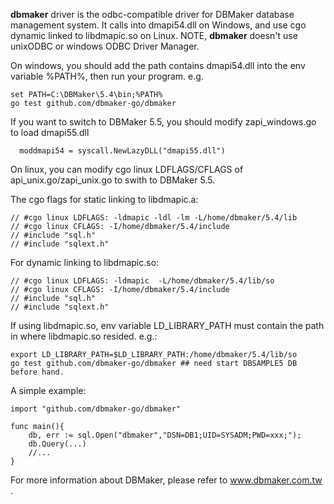 
**dbmaker** driver is the odbc-compatible driver for DBMaker database management system. It calls into dmapi54.dll on Windows, and use cgo dynamic linked to libdmapic.so on Linux. NOTE, **dbmaker** doesn't use unixODBC or windows ODBC Driver Manager.

On windows, you should add the path contains dmapi54.dll into the env variable %PATH%, then run your program. e.g. 
```
set PATH=C:\DBMaker\5.4\bin;%PATH%
go test github.com/dbmaker-go/dbmaker
```
If you want to switch to DBMaker 5.5, you should modify zapi_windows.go to load dmapi55.dll
```
  moddmapi54 = syscall.NewLazyDLL("dmapi55.dll")
```

On linux, you can modify cgo linux LDFLAGS/CFLAGS of api_unix.go/zapi_unix.go to swith to DBMaker 5.5. 

The cgo flags for static linking to libdmapic.a:
```
// #cgo linux LDFLAGS: -ldmapic -ldl -lm -L/home/dbmaker/5.4/lib
// #cgo linux CFLAGS: -I/home/dbmaker/5.4/include
// #include "sql.h"
// #include "sqlext.h"
```

For dynamic linking to libdmapic.so:
```
// #cgo linux LDFLAGS: -ldmapic  -L/home/dbmaker/5.4/lib/so
// #cgo linux CFLAGS: -I/home/dbmaker/5.4/include
// #include "sql.h"
// #include "sqlext.h"
```
If using libdmapic.so, env variable LD_LIBRARY_PATH must contain the path in where libdmapic.so resided. e.g.:
```
export LD_LIBRARY_PATH=$LD_LIBRARY_PATH:/home/dbmaker/5.4/lib/so
go test github.com/dbmaker-go/dbmaker ## need start DBSAMPLE5 DB before hand.
```

A simple example:
```
import "github.com/dbmaker-go/dbmaker"

func main(){
	db, err := sql.Open("dbmaker","DSN=DB1;UID=SYSADM;PWD=xxx;");
	db.Query(...)
	//...
}
```

For more information about DBMaker, please refer to www.dbmaker.com.tw .
